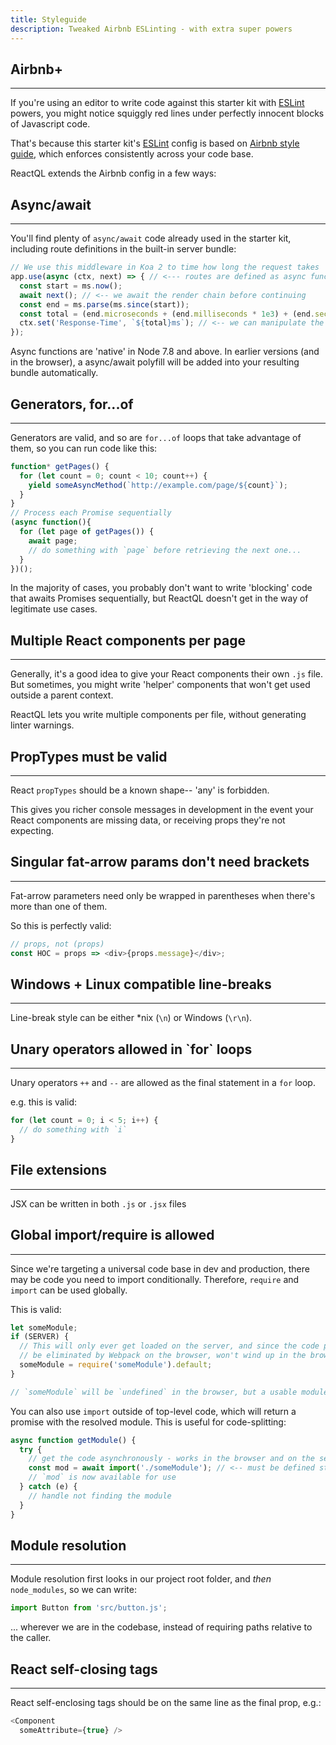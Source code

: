 ```yaml
---
title: Styleguide
description: Tweaked Airbnb ESLinting - with extra super powers
---
```


<h2 id="airbnb">Airbnb+</h2>

---
If you're using an editor to write code against this starter kit with [ESLint](http://eslint.org/) powers, you might notice squiggly red lines under perfectly innocent blocks of Javascript code.

That's because this starter kit's [ESLint](http://eslint.org/) config is based on [Airbnb style guide](https://github.com/airbnb/javascript), which enforces consistently across your code base.

ReactQL extends the Airbnb config in a few ways:

<h2 id="async_await">Async/await</h2>

---
You'll find plenty of `async/await` code already used in the starter kit, including route definitions in the built-in server bundle:

```js
// We use this middleware in Koa 2 to time how long the request takes
app.use(async (ctx, next) => { // <--- routes are defined as async functions
  const start = ms.now();
  await next(); // <-- we await the render chain before continuing
  const end = ms.parse(ms.since(start));
  const total = (end.microseconds + (end.milliseconds * 1e3) + (end.seconds * 1e6)) / 1e3;
  ctx.set('Response-Time', `${total}ms`); // <-- we can manipulate the header later
});
```

Async functions are 'native' in Node 7.8 and above. In earlier versions (and in the browser), a async/await polyfill will be added into your resulting bundle automatically.

<h2 id="generators">Generators, for...of</h2>

---
Generators are valid, and so are `for...of` loops that take advantage of them, so you can run code like this:

```js
function* getPages() {
  for (let count = 0; count < 10; count++) {
    yield someAsyncMethod(`http://example.com/page/${count}`);
  }
}
// Process each Promise sequentially
(async function(){
  for (let page of getPages()) {
    await page;
    // do something with `page` before retrieving the next one...
  }
})();
```

In the majority of cases, you probably don't want to write 'blocking' code that awaits Promises sequentially, but ReactQL doesn't get in the way of legitimate use cases.

<h2 id="multiple_react" title="Multiple React per page">Multiple React components per page</h2>

----
Generally, it's a good idea to give your React components their own `.js` file. But sometimes, you might write 'helper' components that won't get used outside a parent context.

ReactQL lets you write multiple components per file, without generating linter warnings.


<h2 id="propTypes" title="PropTypes">PropTypes must be valid</h2>

---
React `propTypes` should be a known shape-- 'any' is forbidden.

This gives you richer console messages in development in the event your React components are missing data, or receiving props they're not expecting.

<h2 id="fat_arrow" title="Fat-arrow single props">Singular fat-arrow params don't need brackets</h2>

----
Fat-arrow parameters need only be wrapped in parentheses when there's more than one of them.

So this is perfectly valid:

```js
// props, not (props)
const HOC = props => <div>{props.message}</div>;
```

<h2 id="line_breaks" title="Linebreaks">Windows + Linux compatible line-breaks</h2>

---
Line-break style can be either \*nix (`\n`) or Windows (`\r\n`).

<h2 id="unary" title="Unary operators">Unary operators allowed in `for` loops</h2>

---
Unary operators `++` and `--` are allowed as the final statement in a `for` loop.

e.g. this is valid:

```js
for (let count = 0; i < 5; i++) {
  // do something with `i`
}
```

<h2 id="extensions" title="File extensions">File extensions</h2>

---
JSX can be written in both `.js` or `.jsx` files

<h2 id="imports" title="Global import/require">Global import/require is allowed</h2>

----
Since we're targeting a universal code base in dev and production, there may be code you need to import conditionally. Therefore, `require` and `import` can be used globally.

This is valid:

```js
let someModule;
if (SERVER) {
  // This will only ever get loaded on the server, and since the code path will
  // be eliminated by Webpack on the browser, won't wind up in the browser bundle
  someModule = require('someModule').default;
}

// `someModule` will be `undefined` in the browser, but a usable module on the server
```

You can also use `import` outside of top-level code, which will return a promise with the resolved module. This is useful for code-splitting:

```js
async function getModule() {
  try {
    // get the code asynchronously - works in the browser and on the server!
    const mod = await import('./someModule'); // <-- must be defined statically
    // `mod` is now available for use
  } catch (e) {
    // handle not finding the module
  }
}
```

<h2 id="modules">Module resolution</h2>

---
Module resolution first looks in our project root folder, and _then_ `node_modules`, so we can write:

```js
import Button from 'src/button.js';
```

... wherever we are in the codebase, instead of requiring paths relative to the caller.

<h2 id="self_closing">React self-closing tags</h2>

---
React self-enclosing tags should be on the same line as the final prop, e.g.:

```js
<Component
  someAttribute={true} />
```
